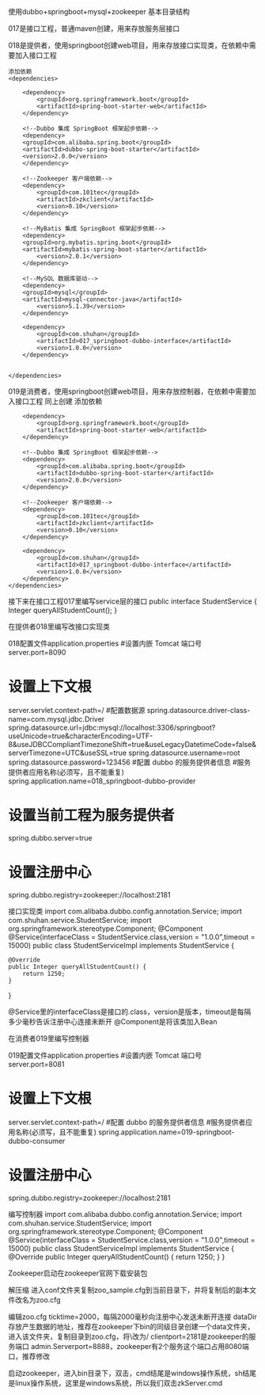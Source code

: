使用dubbo+springboot+mysql+zookeeper
基本目录结构
 
017是接口工程，普通maven创建，用来存放服务层接口
 
018是提供者，使用springboot创建web项目，用来存放接口实现类，在依赖中需要加入接口工程

	添加依赖
	<dependencies>
<!--        Springboot起步依赖-->
        <dependency>
            <groupId>org.springframework.boot</groupId>
            <artifactId>spring-boot-starter-web</artifactId>
        </dependency>

        <!--Dubbo 集成 SpringBoot 框架起步依赖-->
        <dependency>
        <groupId>com.alibaba.spring.boot</groupId>
        <artifactId>dubbo-spring-boot-starter</artifactId>
        <version>2.0.0</version>
        </dependency>

        <!--Zookeeper 客户端依赖-->
        <dependency>
            <groupId>com.101tec</groupId>
            <artifactId>zkclient</artifactId>
            <version>0.10</version>
        </dependency>

        <!--MyBatis 集成 SpringBoot 框架起步依赖-->
        <dependency>
        <groupId>org.mybatis.spring.boot</groupId>
        <artifactId>mybatis-spring-boot-starter</artifactId>
            <version>2.0.1</version>
        </dependency>

        <!--MySQL 数据库驱动-->
        <dependency>
        <groupId>mysql</groupId>
        <artifactId>mysql-connector-java</artifactId>
            <version>5.1.39</version>
        </dependency>
<!--        接口工程-->
        <dependency>
            <groupId>com.shuhan</groupId>
            <artifactId>017_springboot-dubbo-interface</artifactId>
            <version>1.0.0</version>
        </dependency>


    </dependencies>


019是消费者，使用springboot创建web项目，用来存放控制器，在依赖中需要加入接口工程
同上创建
添加依赖
<dependencies>
<!--        springboot起步依赖-->
        <dependency>
            <groupId>org.springframework.boot</groupId>
            <artifactId>spring-boot-starter-web</artifactId>
        </dependency>

        <!--Dubbo 集成 SpringBoot 框架起步依赖-->
        <dependency>
            <groupId>com.alibaba.spring.boot</groupId>
            <artifactId>dubbo-spring-boot-starter</artifactId>
            <version>2.0.0</version>
        </dependency>

        <!--Zookeeper 客户端依赖-->
        <dependency>
            <groupId>com.101tec</groupId>
            <artifactId>zkclient</artifactId>
            <version>0.10</version>
        </dependency>
<!--        接口工程-->
        <dependency>
            <groupId>com.shuhan</groupId>
            <artifactId>017_springboot-dubbo-interface</artifactId>
            <version>1.0.0</version>
        </dependency>
    </dependencies>

接下来在接口工程017里编写service层的接口
public interface StudentService {
    Integer queryAllStudentCount();
}


在提供者018里编写改接口实现类

018配置文件application.properties
#设置内嵌 Tomcat 端口号
 server.port=8090 
# 设置上下文根
 server.servlet.context-path=/
#配置数据源
 spring.datasource.driver-class-name=com.mysql.jdbc.Driver
 spring.datasource.url=jdbc:mysql://localhost:3306/springboot?useUnicode=true&characterEncoding=UTF-8&useJDBCCompliantTimezoneShift=true&useLegacyDatetimeCode=false&serverTimezone=UTC&useSSL=true
 spring.datasource.username=root
 spring.datasource.password=123456
#配置 dubbo 的服务提供者信息 #服务提供者应用名称(必须写，且不能重复)
 spring.application.name=018_springboot-dubbo-provider
# 设置当前工程为服务提供者
 spring.dubbo.server=true
# 设置注册中心
 spring.dubbo.registry=zookeeper://localhost:2181

 

接口实现类
import com.alibaba.dubbo.config.annotation.Service;
import com.shuhan.service.StudentService;
import org.springframework.stereotype.Component;
@Component
@Service(interfaceClass = StudentService.class,version = "1.0.0",timeout = 15000)
public class StudentServiceImpl implements StudentService {

    @Override
    public Integer queryAllStudentCount() {
        return 1250;
    }
}

@Service里的interfaceClass是接口的.class，version是版本，timeout是每隔多少毫秒告诉注册中心连接未断开
@Component是将该类加入Bean


在消费者019里编写控制器

019配置文件application.properties
#设置内嵌 Tomcat 端口号
server.port=8081
# 设置上下文根
server.servlet.context-path=/
#配置 dubbo 的服务提供者信息 #服务提供者应用名称(必须写，且不能重复)
spring.application.name=019-springboot-dubbo-consumer
# 设置注册中心
spring.dubbo.registry=zookeeper://localhost:2181

编写控制器
import com.alibaba.dubbo.config.annotation.Service;
import com.shuhan.service.StudentService;
import org.springframework.stereotype.Component;
@Component
@Service(interfaceClass = StudentService.class,version = "1.0.0",timeout = 15000)
public class StudentServiceImpl implements StudentService {
    @Override
    public Integer queryAllStudentCount() {
        return 1250;
    }
}




Zookeeper启动在zookeeper官网下载安装包
 
解压缩
进入conf文件夹复制zoo_sample.cfg到当前目录下，并将复制后的副本文件改名为zoo.cfg
 
编辑zoo.cfg
 ticktime=2000，每隔2000毫秒向注册中心发送未断开连接
 dataDir存放产生数据的地址，推荐在zookeeper下bin的同级目录创建一个data文件夹，进入该文件夹，复制目录到zoo.cfg，将\改为/
 clientport=2181是zookeeper的服务端口
 admin.Serverport=8888，zookeeper有2个服务这个端口占用8080端口，推荐修改
 
启动zookeeper，进入bin目录下，双击，cmd结尾是windows操作系统，sh结尾是linux操作系统，这里是windows系统，所以我们双击zkServer.cmd
 
